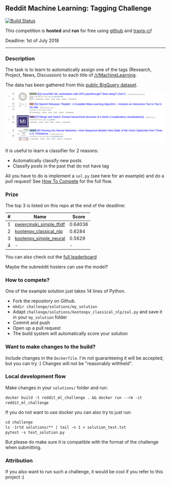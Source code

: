 
## Reddit Machine Learning: Tagging Challenge

[![Build Status](https://www.travis-ci.org/kootenpv/reddit_ml_challenge.svg?branch=master)](https://www.travis-ci.org/kootenpv/reddit_ml_challenge)

This competition is **hosted** and **run** for free using [github](https://github.com/) and [travis-ci](https://travis-ci.org)!

Deadline: 1st of July 2018

---

### Description

The task is to learn to automatically assign one of the tags (Research, Project, News, Discussion) to each title of [/r/MachineLearning](https://reddit.com/r/MachineLearning).

The data has been gathered from this [public BigQuery dataset](https://bigquery.cloud.google.com/dataset/fh-bigquery:reddit_posts).

<p align="center">
  <img src="./resources/screenshot1.png" />
</p>


It is useful to learn a classifier for 2 reasons:

- Automatically classify new posts
- Classify posts in the past that do not have tag

All you have to do is implement a `sol.py` (see here for an example) and do a pull request!
See [How To Compete](#how-to-compete) for the full flow.

### Prize

The top 3 is listed on this repo at the end of the deadline:

| **#**  | **Name**  |  **Score** |
|----|---|---|
| 1  | [pwiercinski\_simple\_tfidf](https://travis-ci.org/kootenpv/reddit_ml_challenge/builds/396868638 )| 0.64036 |
| 2  | [kootenpv\_classical\_nlp](https://www.travis-ci.org/kootenpv/reddit_ml_challenge/jobs/351012680)  | 0.6284  |
| 3  | [kootenpv\_simple\_neural](https://www.travis-ci.org/kootenpv/reddit_ml_challenge/builds/351095084)  | 0.5629  |
| 4  | -  | - |

You can also check out the [full leaderboard](full_leaderboard.md)

Maybe the subreddit hosters can use the model?

### How to compete?

One of the example solution just takes 14 lines of Python.

- Fork the repository on Github.
- `mkdir challenge/solutions/my_solution`
- Adapt `challenge/solutions/kootenpv_classical_nlp/sol.py` and save it in your `my_solution` folder
- Commit and push
- Open up a pull request
- The build system will automatically score your solution

### Want to make changes to the build?

Include changes in the `Dockerfile`. I'm not guaranteeing it will be accepted, but you can try :) Changes will not be "reasonably withheld".

### Local development flow

Make changes in your `solutions/` folder and run:

    docker build -t reddit_ml_challenge . && docker run --rm -it reddit_ml_challenge

If you do not want to use docker you can also try to just run:

    cd challenge
    ls -1rtd solutions/** | tail -n 1 > solution_test.txt
    pytest -s test_solution.py

But please do make sure it is compatible with the format of the challenge when submitting.

### Attribution

If you also want to run such a challenge, it would be cool if you refer to this project :)
